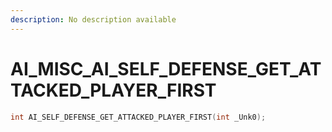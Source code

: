```yaml
---
description: No description available 
---
```


# AI_MISC\_AI_SELF_DEFENSE_GET_ATTACKED_PLAYER_FIRST

```cpp
int AI_SELF_DEFENSE_GET_ATTACKED_PLAYER_FIRST(int _Unk0);
```